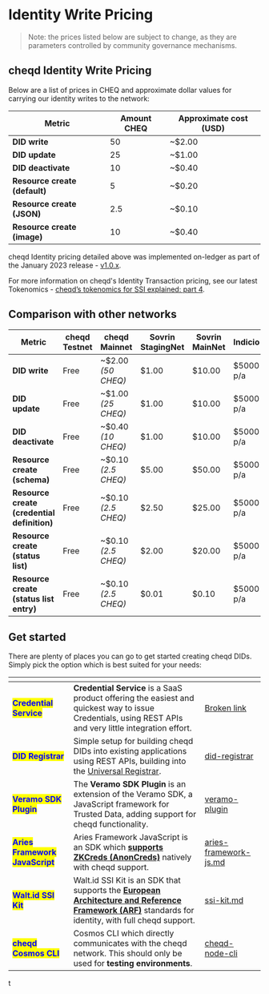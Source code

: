 # Identity Write Pricing

> Note: the prices listed below are subject to change, as they are parameters controlled by community governance mechanisms.

## cheqd Identity Write Pricing

Below are a list of prices in CHEQ and approximate dollar values for carrying our identity writes to the network:

| Metric                        | Amount CHEQ | Approximate cost (USD) |
| ----------------------------- | ----------- | ---------------------- |
| **DID write**                 | 50          | \~$2.00                |
| **DID update**                | 25          | \~$1.00                |
| **DID deactivate**            | 10          | \~$0.40                |
| **Resource create (default)** | 5           | \~$0.20                |
| **Resource create (JSON)**    | 2.5         | \~$0.10                |
| **Resource create (image)**   | 10          | \~$0.40                |

cheqd Identity pricing detailed above was implemented on-ledger as part of the January 2023 release - [v1.0.x](https://product.cheqd.io/network/upgrades/2021/v0.1.x)​.

For more information on cheqd's Identity Transaction pricing, see our latest Tokenomics - [cheqd’s tokenomics for SSI explained: part 4](https://blog.cheqd.io/cheqds-tokenomics-for-ssi-explained-part-4-3f4c6a9ea1c0).

## Comparison with other networks <a href="#comparison-with-other-networks" id="comparison-with-other-networks"></a>

| Metric                                      | cheqd Testnet | cheqd Mainnet        | Sovrin StagingNet | Sovrin MainNet | Indicio   |
| ------------------------------------------- | ------------- | -------------------- | ----------------- | -------------- | --------- |
| **DID write**                               | Free          | \~$2.00 _(50 CHEQ)_  | $1.00             | $10.00         | $5000 p/a |
| **DID update**                              | Free          | \~$1.00 _(25 CHEQ)_  | $1.00             | $10.00         | $5000 p/a |
| **DID deactivate**                          | Free          | \~$0.40 _(10 CHEQ)_  | $1.00             | $10.00         | $5000 p/a |
| **Resource create (schema)**                | Free          | \~$0.10 _(2.5 CHEQ)_ | $5.00             | $50.00         | $5000 p/a |
| **Resource create (credential definition)** | Free          | \~$0.10 _(2.5 CHEQ)_ | $2.50             | $25.00         | $5000 p/a |
| **Resource create (status list)**           | Free          | \~$0.10 _(2.5 CHEQ)_ | $2.00             | $20.00         | $5000 p/a |
| **Resource create (status list entry)**     | Free          | \~$0.10 _(2.5 CHEQ)_ | $0.01             | $0.10          | $5000 p/a |

## Get started

There are plenty of places you can go to get started creating cheqd DIDs. Simply pick the option which is best suited for your needs:

<table data-view="cards"><thead><tr><th></th><th></th><th data-hidden data-card-target data-type="content-ref"></th></tr></thead><tbody><tr><td><mark style="color:blue;"><strong>Credential Service</strong></mark></td><td><strong>Credential Service</strong> is a SaaS product offering the easiest and quickest way to issue Credentials, using REST APIs and very little integration effort.</td><td><a href="broken-reference">Broken link</a></td></tr><tr><td><mark style="color:blue;"><strong>DID Registrar</strong></mark></td><td>Simple setup for building cheqd DIDs into existing applications using REST APIs, building into the <a href="https://uniregistrar.io/">Universal Registrar</a>.</td><td><a href="../../advanced/did-registrar/">did-registrar</a></td></tr><tr><td><mark style="color:blue;"><strong>Veramo SDK Plugin</strong></mark></td><td>The <strong>Veramo SDK Plugin</strong> is an extension of the Veramo SDK, a JavaScript framework for Trusted Data, adding support for cheqd functionality.</td><td><a href="../../sdk/veramo-plugin/">veramo-plugin</a></td></tr><tr><td><mark style="color:blue;"><strong>Aries Framework JavaScript</strong></mark></td><td>Aries Framework JavaScript is an SDK which <a href="https://hyperledger.github.io/anoncreds-spec/"><strong>supports ZKCreds (AnonCreds)</strong></a> natively with cheqd support. </td><td><a href="../../sdk/aries-framework-js.md">aries-framework-js.md</a></td></tr><tr><td><mark style="color:blue;"><strong>Walt.id SSI Kit</strong></mark></td><td>Walt.id SSI Kit is an SDK that supports the <a href="https://digital-strategy.ec.europa.eu/en/library/european-digital-identity-architecture-and-reference-framework-outline"><strong>European Architecture and Reference Framework (ARF)</strong></a> standards for identity, with full cheqd support. </td><td><a href="../../sdk/ssi-kit.md">ssi-kit.md</a></td></tr><tr><td><mark style="color:blue;"><strong>cheqd Cosmos CLI</strong></mark></td><td>Cosmos CLI which directly communicates with the cheqd network. This should only be used for <strong>testing environments</strong>.</td><td><a href="../../advanced/tooling/cheqd-node-cli/">cheqd-node-cli</a></td></tr></tbody></table>

t
